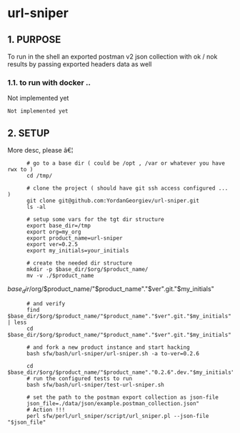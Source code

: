 #  url-sniper


    

## 1. PURPOSE
To run in the shell an exported postman v2 json collection with ok / nok results by passing exported
headers data as well

    

### 1.1. to run with docker .. 
Not implemented yet

    Not implemented yet

## 2. SETUP
More desc, please â€¦ 

          # go to a base dir ( could be /opt , /var or whatever you have rwx to )
          cd /tmp/
    
          # clone the project ( should have git ssh access configured ... )
          git clone git@github.com:YordanGeorgiev/url-sniper.git
          ls -al
    
          # setup some vars for the tgt dir structure
          export base_dir=/tmp
          export org=my_org
          export product_name=url-sniper
          export ver=0.2.5
          export my_initials=your_initials
    
          # create the needed dir structure
          mkdir -p $base_dir/$org/$product_name/
          mv -v ./$product_name
$base_dir/$org/$product_name/"$product_name"."$ver".git."$my_initials"
    
          # and verify
          find $base_dir/$org/$product_name/"$product_name"."$ver".git."$my_initials" | less
          cd $base_dir/$org/$product_name/"$product_name"."$ver".git."$my_initials"
    
          # and fork a new product instance and start hacking
          bash sfw/bash/url-sniper/url-sniper.sh -a to-ver=0.2.6
    
          cd $base_dir/$org/$product_name/"$product_name"."0.2.6".dev."$my_initials"
          # run the configured tests to run
          bash sfw/bash/url-sniper/test-url-sniper.sh
    
          # set the path to the postman export collection as json-file
          json_file=./data/json/example.postman_collection.json"
          # Action !!!
          perl sfw/perl/url_sniper/script/url_sniper.pl --json-file "$json_file"
    


